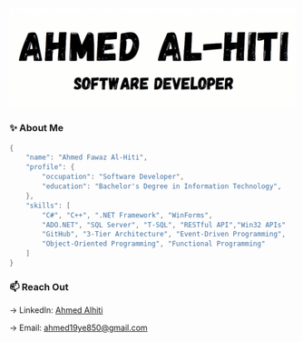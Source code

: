 ![header](profile.png)

### ✨ About Me
```csharp
{
    "name": "Ahmed Fawaz Al-Hiti",
    "profile": {
        "occupation": "Software Developer",
        "education": "Bachelor's Degree in Information Technology",
    },
    "skills": [
        "C#", "C++", ".NET Framework", "WinForms",
        "ADO.NET", "SQL Server", "T-SQL", "RESTful API","Win32 APIs"
        "GitHub", "3-Tier Architecture", "Event-Driven Programming",
        "Object-Oriented Programming", "Functional Programming"
    ]
}
```
### 📫 Reach Out 

→ LinkedIn: [Ahmed Alhiti](https://www.linkedin.com/in/ahmed-alhiti-7517b1379?utm_source=share&amp;utm_campaign=share_via&amp;utm_content=profile&amp;utm_medium=android_app)

→ Email: ahmed19ye850@gmail.com
